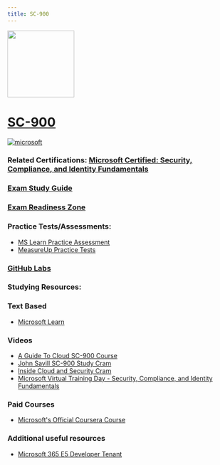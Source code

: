```yaml
---
title: SC-900
---
```


<img src="/sc-900.png" width="150" height="150">

# [SC-900](https://learn.microsoft.com/en-us/certifications/exams/sc-900)
<a href='https://learn.microsoft.com/en-us/certifications/browse/?type=fundamentals' target="_blank"><img alt='microsoft' src='https://img.shields.io/badge/fundamentals-100000?style=for-the-badge&logo=microsoft&logoColor=white&labelColor=0078D4&color=212221'/></a> 

### Related Certifications: [Microsoft Certified: Security, Compliance, and Identity Fundamentals](https://learn.microsoft.com/en-us/certifications/security-compliance-and-identity-fundamentals/)

### [Exam Study Guide](https://aka.ms/SC900-StudyGuide)
### [Exam Readiness Zone]()

### Practice Tests/Assessments:
- [MS Learn Practice Assessment](https://learn.microsoft.com/en-us/certifications/exams/sc-900/practice/assessment?assessmentId=11&assessment-type=practice)
- [MeasureUp Practice Tests](https://www.measureup.com/microsoft-practice-test-sc-900-microsoft-security-compliance-and-identity-fundamentals.html#44)

### [GitHub Labs](https://aka.ms/sc900labs)

### Studying Resources:

### Text Based 
- [Microsoft Learn](https://learn.microsoft.com/en-us/certifications/exams/sc-900)
### Videos
- [A Guide To Cloud SC-900 Course](https://www.youtube.com/watch?v=UHeZnZpmtJM&list=PLhLKc18P9YOCAt0hPdnPavwr9V4ADItcq)
- [John Savill SC-900 Study Cram](https://www.youtube.com/watch?v=Bz-8jM3jg-8)
- [Inside Cloud and Security Cram](https://www.youtube.com/watch?v=rDxtTM7cOPI)
- [Microsoft Virtual Training Day - Security, Compliance, and Identity Fundamentals](https://events.microsoft.com/en-us/allevents/?language=English&clientTimeZone=1&search=Microsoft%20Security%20Virtual%20Training%20Day:%20Security,%20Compliance,%20and%20Identity%20Fundamentals)
### Paid Courses
- [Microsoft's Official Coursera Course](https://www.coursera.org/professional-certificates/microsoft-cybersecurity-analyst)
### Additional useful resources
- [Microsoft 365 E5 Developer Tenant](https://developer.microsoft.com/en-us/microsoft-365/dev-program)

